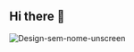 ## Hi there 👋


![Design-sem-nome-unscreen](https://github.com/user-attachments/assets/16a7190e-d587-4b06-aa5c-80981c294c1d)
